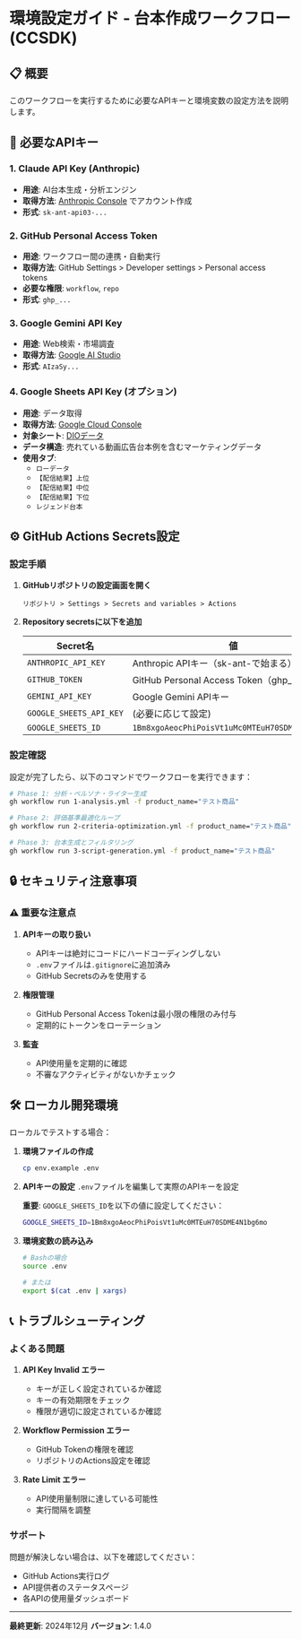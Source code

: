 # 環境設定ガイド - 台本作成ワークフロー (CCSDK)

## 📋 概要

このワークフローを実行するために必要なAPIキーと環境変数の設定方法を説明します。

## 🔑 必要なAPIキー

### 1. Claude API Key (Anthropic)
- **用途**: AI台本生成・分析エンジン
- **取得方法**: [Anthropic Console](https://console.anthropic.com/) でアカウント作成
- **形式**: `sk-ant-api03-...`

### 2. GitHub Personal Access Token
- **用途**: ワークフロー間の連携・自動実行
- **取得方法**: GitHub Settings > Developer settings > Personal access tokens
- **必要な権限**: `workflow`, `repo`
- **形式**: `ghp_...`

### 3. Google Gemini API Key
- **用途**: Web検索・市場調査
- **取得方法**: [Google AI Studio](https://makersuite.google.com/app/apikey)
- **形式**: `AIzaSy...`

### 4. Google Sheets API Key (オプション)
- **用途**: データ取得
- **取得方法**: [Google Cloud Console](https://console.cloud.google.com/)
- **対象シート**: [DIOデータ](https://docs.google.com/spreadsheets/d/1Bm8xgoAeocPhiPoisVt1uMc0MTEuH70SDME4N1bg6mo/edit?gid=372030184#gid=372030184)
- **データ構造**: 売れている動画広告台本例を含むマーケティングデータ
- **使用タブ**: 
  - `ローデータ`
  - `【配信結果】上位`
  - `【配信結果】中位`
  - `【配信結果】下位`
  - `レジェンド台本`

## ⚙️ GitHub Actions Secrets設定

### 設定手順

1. **GitHubリポジトリの設定画面を開く**
   ```
   リポジトリ > Settings > Secrets and variables > Actions
   ```

2. **Repository secretsに以下を追加**

   | Secret名 | 値 |
   |----------|-----|
   | `ANTHROPIC_API_KEY` | Anthropic APIキー（sk-ant-で始まる） |
   | `GITHUB_TOKEN` | GitHub Personal Access Token（ghp_で始まる） |
   | `GEMINI_API_KEY` | Google Gemini APIキー |
   | `GOOGLE_SHEETS_API_KEY` | (必要に応じて設定) |
   | `GOOGLE_SHEETS_ID` | `1Bm8xgoAeocPhiPoisVt1uMc0MTEuH70SDME4N1bg6mo` |

### 設定確認

設定が完了したら、以下のコマンドでワークフローを実行できます：

```bash
# Phase 1: 分析・ペルソナ・ライター生成
gh workflow run 1-analysis.yml -f product_name="テスト商品"

# Phase 2: 評価基準最適化ループ  
gh workflow run 2-criteria-optimization.yml -f product_name="テスト商品"

# Phase 3: 台本生成とフィルタリング
gh workflow run 3-script-generation.yml -f product_name="テスト商品"
```

## 🔒 セキュリティ注意事項

### ⚠️ 重要な注意点

1. **APIキーの取り扱い**
   - APIキーは絶対にコードにハードコーディングしない
   - `.env`ファイルは`.gitignore`に追加済み
   - GitHub Secretsのみを使用する

2. **権限管理**
   - GitHub Personal Access Tokenは最小限の権限のみ付与
   - 定期的にトークンをローテーション

3. **監査**
   - API使用量を定期的に確認
   - 不審なアクティビティがないかチェック

## 🛠️ ローカル開発環境

ローカルでテストする場合：

1. **環境ファイルの作成**
   ```bash
   cp env.example .env
   ```

2. **APIキーの設定**
   `.env`ファイルを編集して実際のAPIキーを設定
   
   **重要**: `GOOGLE_SHEETS_ID`を以下の値に設定してください：
   ```bash
   GOOGLE_SHEETS_ID=1Bm8xgoAeocPhiPoisVt1uMc0MTEuH70SDME4N1bg6mo
   ```

3. **環境変数の読み込み**
   ```bash
   # Bashの場合
   source .env
   
   # または
   export $(cat .env | xargs)
   ```

## 📞 トラブルシューティング

### よくある問題

1. **API Key Invalid エラー**
   - キーが正しく設定されているか確認
   - キーの有効期限をチェック
   - 権限が適切に設定されているか確認

2. **Workflow Permission エラー**
   - GitHub Tokenの権限を確認
   - リポジトリのActions設定を確認

3. **Rate Limit エラー**
   - API使用量制限に達している可能性
   - 実行間隔を調整

### サポート

問題が解決しない場合は、以下を確認してください：
- GitHub Actions実行ログ
- API提供者のステータスページ
- 各APIの使用量ダッシュボード

---

**最終更新**: 2024年12月
**バージョン**: 1.4.0
